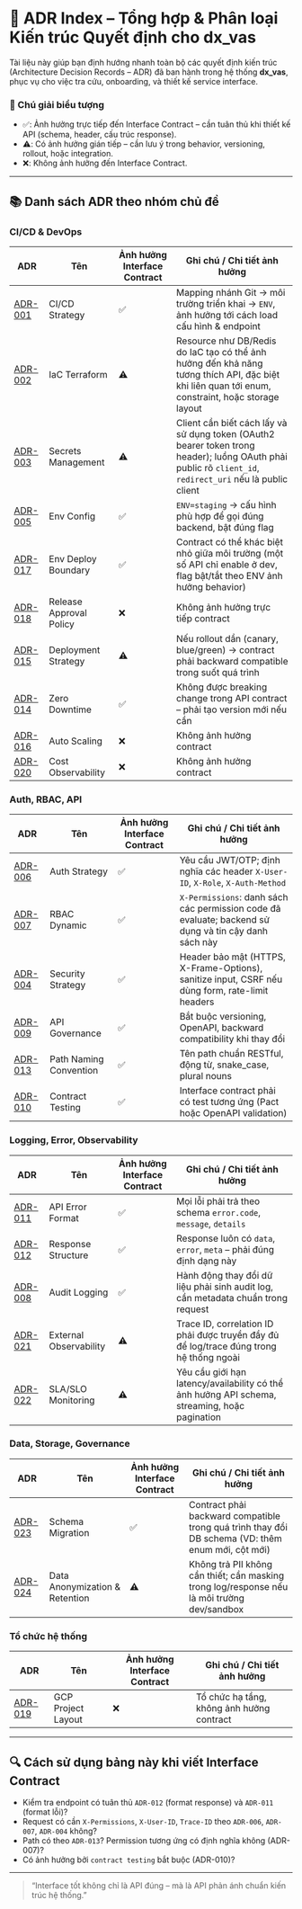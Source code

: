 # 🧭 ADR Index – Tổng hợp & Phân loại Kiến trúc Quyết định cho dx\_vas

Tài liệu này giúp bạn định hướng nhanh toàn bộ các quyết định kiến trúc (Architecture Decision Records – ADR) đã ban hành trong hệ thống **dx\_vas**, phục vụ cho việc tra cứu, onboarding, và thiết kế service interface.

### 🔰 Chú giải biểu tượng

* ✅: Ảnh hưởng trực tiếp đến Interface Contract – cần tuân thủ khi thiết kế API (schema, header, cấu trúc response).
* ⚠️: Có ảnh hưởng gián tiếp – cần lưu ý trong behavior, versioning, rollout, hoặc integration.
* ❌: Không ảnh hưởng đến Interface Contract.

---

## 📚 Danh sách ADR theo nhóm chủ đề

### CI/CD & DevOps

| ADR                                             | Tên                     | Ảnh hưởng Interface Contract | Ghi chú / Chi tiết ảnh hưởng                                                                                                                              |
| ----------------------------------------------- | ----------------------- | ---------------------------- | --------------------------------------------------------------------------------------------------------------------------------------------------------- |
| [ADR-001](../adr/adr-001-ci-cd.md)                   | CI/CD Strategy          | ✅                            | Mapping nhánh Git → môi trường triển khai → `ENV`, ảnh hưởng tới cách load cấu hình & endpoint                                                            |
| [ADR-002](../adr/adr-002-iac.md)                     | IaC Terraform           | ⚠️                           | Resource như DB/Redis do IaC tạo có thể ảnh hưởng đến khả năng tương thích API, đặc biệt khi liên quan tới enum, constraint, hoặc storage layout          |
| [ADR-003](../adr/adr-003-secrets.md)                 | Secrets Management      | ⚠️                           | Client cần biết cách lấy và sử dụng token (OAuth2 bearer token trong header); luồng OAuth phải public rõ `client_id`, `redirect_uri` nếu là public client |
| [ADR-005](../adr/adr-005-env-config.md)              | Env Config              | ✅                            | `ENV=staging` → cấu hình phù hợp để gọi đúng backend, bật đúng flag                                                                                       |
| [ADR-017](../adr/adr-017-env-deploy-boundary.md)     | Env Deploy Boundary     | ✅                            | Contract có thể khác biệt nhỏ giữa môi trường (một số API chỉ enable ở dev, flag bật/tắt theo ENV ảnh hưởng behavior)                                     |
| [ADR-018](../adr/adr-018-release-approval-policy.md) | Release Approval Policy | ❌                            | Không ảnh hưởng trực tiếp contract                                                                                                                        |
| [ADR-015](../adr/adr-015-deployment-strategy.md)     | Deployment Strategy     | ⚠️                           | Nếu rollout dần (canary, blue/green) → contract phải backward compatible trong suốt quá trình                                                             |
| [ADR-014](../adr/adr-014-zero-downtime.md)           | Zero Downtime           | ✅                            | Không được breaking change trong API contract – phải tạo version mới nếu cần                                                                              |
| [ADR-016](../adr/adr-016-auto-scaling.md)            | Auto Scaling            | ❌                            | Không ảnh hưởng contract                                                                                                                                  |
| [ADR-020](../adr/adr-020-cost-observability.md)      | Cost Observability      | ❌                            | Không ảnh hưởng contract                                                                                                                                  |

### Auth, RBAC, API

| ADR                                            | Tên                    | Ảnh hưởng Interface Contract | Ghi chú / Chi tiết ảnh hưởng                                                                         |
| ---------------------------------------------- | ---------------------- | ---------------------------- | ---------------------------------------------------------------------------------------------------- |
| [ADR-006](../adr/adr-006-auth-strategy.md)          | Auth Strategy          | ✅                            | Yêu cầu JWT/OTP; định nghĩa các header `X-User-ID`, `X-Role`, `X-Auth-Method`                        |
| [ADR-007](../adr/adr-007-rbac.md)                   | RBAC Dynamic           | ✅                            | `X-Permissions`: danh sách các permission code đã evaluate; backend sử dụng và tin cậy danh sách này |
| [ADR-004](../adr/adr-004-security.md)               | Security Strategy      | ✅                            | Header bảo mật (HTTPS, X-Frame-Options), sanitize input, CSRF nếu dùng form, rate-limit headers      |
| [ADR-009](../adr/adr-009-api-governance.md)         | API Governance         | ✅                            | Bắt buộc versioning, OpenAPI, backward compatibility khi thay đổi                                    |
| [ADR-013](../adr/adr-013-path-naming-convention.md) | Path Naming Convention | ✅                            | Tên path chuẩn RESTful, động từ, snake\_case, plural nouns                                           |
| [ADR-010](../adr/adr-010-contract-testing.md)       | Contract Testing       | ✅                            | Interface contract phải có test tương ứng (Pact hoặc OpenAPI validation)                             |

### Logging, Error, Observability

| ADR                                            | Tên                    | Ảnh hưởng Interface Contract | Ghi chú / Chi tiết ảnh hưởng                                                                  |
| ---------------------------------------------- | ---------------------- | ---------------------------- | --------------------------------------------------------------------------------------------- |
| [ADR-011](../adr/adr-011-api-error-format.md)       | API Error Format       | ✅                            | Mọi lỗi phải trả theo schema `error.code`, `message`, `details`                               |
| [ADR-012](../adr/adr-012-response-structure.md)     | Response Structure     | ✅                            | Response luôn có `data`, `error`, `meta` – phải đúng định dạng này                            |
| [ADR-008](../adr/adr-008-audit-logging.md)          | Audit Logging          | ✅                            | Hành động thay đổi dữ liệu phải sinh audit log, cần metadata chuẩn trong request              |
| [ADR-021](../adr/adr-021-external-observability.md) | External Observability | ⚠️                           | Trace ID, correlation ID phải được truyền đầy đủ để log/trace đúng trong hệ thống ngoài       |
| [ADR-022](../adr/adr-022-sla-slo-monitoring.md)     | SLA/SLO Monitoring     | ⚠️                           | Yêu cầu giới hạn latency/availability có thể ảnh hưởng API schema, streaming, hoặc pagination |

### Data, Storage, Governance

| ADR                                                  | Tên                            | Ảnh hưởng Interface Contract | Ghi chú / Chi tiết ảnh hưởng                                                                      |
| ---------------------------------------------------- | ------------------------------ | ---------------------------- | ------------------------------------------------------------------------------------------------- |
| [ADR-023](../adr/adr-023-schema-migration-strategy.md)    | Schema Migration               | ✅                            | Contract phải backward compatible trong quá trình thay đổi DB schema (VD: thêm enum mới, cột mới) |
| [ADR-024](../adr/adr-024-data-anonymization-retention.md) | Data Anonymization & Retention | ⚠️                           | Không trả PII không cần thiết; cần masking trong log/response nếu là môi trường dev/sandbox       |

### Tổ chức hệ thống

| ADR                                    | Tên                | Ảnh hưởng Interface Contract | Ghi chú / Chi tiết ảnh hưởng              |
| -------------------------------------- | ------------------ | ---------------------------- | ----------------------------------------- |
| [ADR-019](../adr/adr-019-project-layout.md) | GCP Project Layout | ❌                            | Tổ chức hạ tầng, không ảnh hưởng contract |

---

## 🔍 Cách sử dụng bảng này khi viết Interface Contract

* Kiểm tra endpoint có tuân thủ `ADR-012` (format response) và `ADR-011` (format lỗi)?
* Request có cần `X-Permissions`, `X-User-ID`, `Trace-ID` theo `ADR-006`, `ADR-007`, `ADR-004` không?
* Path có theo `ADR-013`? Permission tương ứng có định nghĩa không (ADR-007)?
* Có ảnh hưởng bởi `contract testing` bắt buộc (ADR-010)?

---

> “Interface tốt không chỉ là API đúng – mà là API phản ánh chuẩn kiến trúc hệ thống.”
